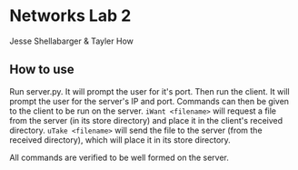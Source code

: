 # Networks Lab 2
Jesse Shellabarger & Tayler How

## How to use

Run server.py. It will prompt the user for it's port. Then run the client. It will prompt the user for the server's IP and port. Commands can then be given to the client to be run on the server. `iWant <filename>` will request a file from the server (in its store directory) and place it in the client's received directory. `uTake <filename>` will send the file to the server (from the received directory), which will place it in its store directory.

All commands are verified to be well formed on the server.  